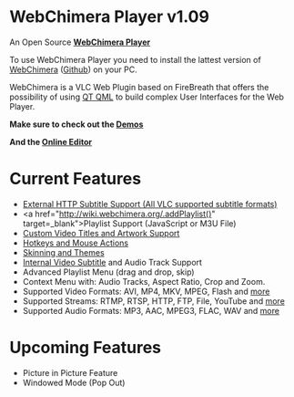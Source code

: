WebChimera Player v1.09
==============

An Open Source <b><a href="http://www.webchimera.org/" target="_blank">WebChimera Player</a></b>

To use WebChimera Player you need to install the lattest version of <a href="http://sourceforge.net/projects/webchimera/" target="_blank">WebChimera</a> (<a href="https://github.com/RSATom/WebChimera" target="_blank">Github</a>) on your PC.

WebChimera is a VLC Web Plugin based on FireBreath that offers the possibility of using <a href="http://qt-project.org/" target="_blank">QT QML</a> to build complex User Interfaces for the Web Player.

<b>Make sure to check out the <a href="http://www.webchimera.org/demos/" target="_blank">Demos</a></b>

<b>And the <a href="http://editor.webchimera.org/default_skin" target="_blank">Online Editor</a></b>


Current Features
==============
- <a href="http://wiki.webchimera.org/Subtitles_Parameter" target="_blank">External HTTP Subtitle Support (All VLC supported subtitle formats)</a>
- <a href="http://wiki.webchimera.org/.addPlaylist()" target=_blank">Playlist Support</a> (JavaScript or M3U File)
- <a href="http://wiki.webchimera.org/.addPlaylist()" target="_blank">Custom Video Titles and Artwork Support</a>
- <a href="http://wiki.webchimera.org/Player_Hotkeys" target="_blank">Hotkeys and Mouse Actions</a>
- <a href="http://wiki.webchimera.org/Player_Skinning" target="_blank">Skinning and Themes</a>
- <a href="http://www.webchimera.org/demos/internal_subtitles" target="_blank">Internal Video Subtitle</a> and Audio Track Support
- Advanced Playlist Menu (drag and drop, skip)
- Context Menu with: Audio Tracks, Aspect Ratio, Crop and Zoom.
- Supported Video Formats: AVI, MP4, MKV, MPEG, Flash and <a href="http://www.videolan.org/vlc/features.php?cat=input" target="_blank">more</a>
- Supported Streams: RTMP, RTSP, HTTP, FTP, File, YouTube and <a href="http://www.videolan.org/vlc/features.php?cat=input" target="_blank">more</a>
- Supported Audio Formats: MP3, AAC, MPEG3, FLAC, WAV and <a href="http://www.videolan.org/vlc/features.php?cat=audio" target="_blank">more</a>


Upcoming Features
==============
- Picture in Picture Feature
- Windowed Mode (Pop Out)
